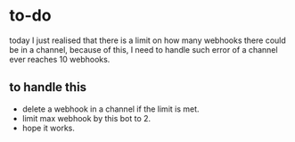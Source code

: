 # to-do
today I just realised that there is a limit on how many
webhooks there could be in a channel, because of this, 
I need to handle such error of a channel ever reaches 10 webhooks.

## to handle this 
- delete a webhook in a channel if the limit is met.
- limit max webhook by this bot to 2.
- hope it works.

